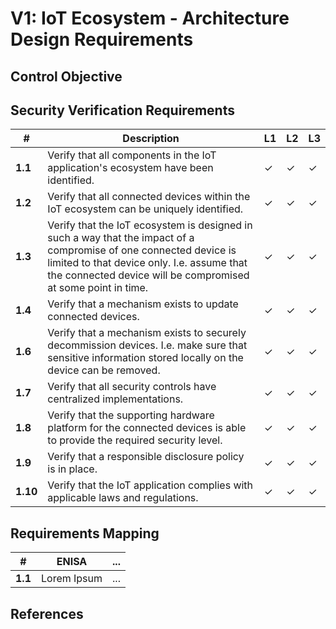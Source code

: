 # V1: IoT Ecosystem - Architecture Design Requirements

## Control Objective

## Security Verification Requirements

| # | Description | L1 | L2 | L3 |
| -- | ---------------------- | - | - | - |
| **1.1** | Verify that all components in the IoT application's ecosystem have been identified. | ✓ | ✓ | ✓ |
| **1.2** | Verify that all connected devices within the IoT ecosystem can be uniquely identified. | ✓ | ✓ | ✓ |
| **1.3** | Verify that the IoT ecosystem is designed in such a way that the impact of a compromise of one connected device is limited to that device only. I.e. assume that the connected device will be compromised at some point in time. | ✓ | ✓ | ✓ |
| **1.4** | Verify that a mechanism exists to update connected devices. | ✓ | ✓ | ✓ |
| **1.6** | Verify that a mechanism exists to securely decommission devices. I.e. make sure that sensitive information stored locally on the device can be removed. | ✓ | ✓ | ✓ |
| **1.7** | Verify that all security controls have centralized implementations. | ✓ | ✓ | ✓ |
| **1.8** | Verify that the supporting hardware platform for the connected devices is able to provide the required security level.  | ✓ | ✓ | ✓ |
| **1.9** | Verify that a responsible disclosure policy is in place. | ✓ | ✓ | ✓ |
| **1.10** | Verify that the IoT application complies with applicable laws and regulations. | ✓ | ✓ | ✓ |

## Requirements Mapping

| # | ENISA | ... |
| -- | ---------------------- | ---------------------- |
|**1.1**| Lorem Ipsum | ... |

## References